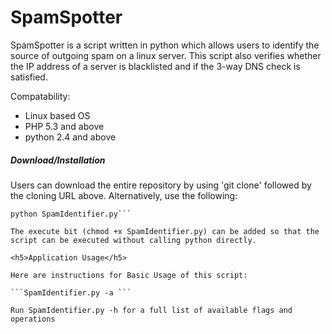 SpamSpotter
============

SpamSpotter is a script written in python which allows users to identify the source of outgoing spam on a linux server. This script also verifies whether 
the IP address of a server is blacklisted and if the 3-way DNS check is satisfied.

Compatability:

- Linux based OS
- PHP 5.3 and above
- python 2.4 and above


<h5>Download/Installation</h5>

Users can download the entire repository by using 'git clone' followed by the cloning URL above. Alternatively, use the following:

```wget https://raw.githubusercontent.com/fooltruth/mail_compromise/master/SpamIdentifier.py -O SpamIdentifier.py
python SpamIdentifier.py```

The execute bit (chmod +x SpamIdentifier.py) can be added so that the script can be executed without calling python directly.

<h5>Application Usage</h5>

Here are instructions for Basic Usage of this script:

```SpamIdentifier.py -a ```

Run SpamIdentifier.py -h for a full list of available flags and operations


